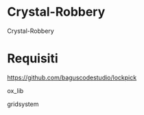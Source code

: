 # Crystal-Robbery
Crystal-Robbery

# Requisiti

https://github.com/baguscodestudio/lockpick

ox_lib

gridsystem
